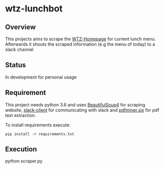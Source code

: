 # wtz-lunchbot

## Overview
This projects aims to scrape the [WTZ-Homepage](http://wtz-tagungszentrum.de) for current lunch menu.
Afterwards it shouts the scraped information (e.g the menu of today) to a slack channel

## Status
In development for personal usage

## Requirement
This project needs python 3.6 and uses [BeautifulSoup4](https://pypi.python.org/pypi/beautifulsoup4) for scraping website, 
[slack-client](https://github.com/slackapi/python-slackclient) for communicating with slack and [pdfminer.six](https://github.com/pdfminer/pdfminer.six) for pdf text extraction.

To install requirements execute:

`pip install -r requirements.txt`



## Execution
python scraper.py


